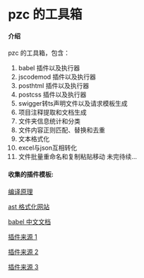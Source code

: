 # pzc 的工具箱

#### 介绍

pzc 的工具箱，包含：

1. babel 插件以及执行器
2. jscodemod 插件以及执行器
3. posthtml 插件以及执行器
4. postcss 插件以及执行器
5. swigger转ts声明文件以及请求模板生成
6. 项目注释提取和文档生成
7. 文件夹信息统计和分类
8. 文件内容正则匹配、替换和去重
9. 文本格式化
10. excel与json互相转化
11. 文件批量重命名和复制粘贴移动
未完待续...
#### 收集的插件模板:

[编译原理](https://github.com/jamiebuilds/the-super-tiny-compiler.git)

[ast 格式化网站](https://astexplorer.net/)

[babel 中文文档](https://github.com/jamiebuilds/babel-handbook/blob/master/translations/zh-Hans/plugin-handbook)

[插件来源 1](https://github.com/cpojer/js-codemod.git)

[插件来源 2](https://github.com/vuejs/vue-codemod.git)

[插件来源 3 ](https://github.com/reactjs/react-codemod.git)


